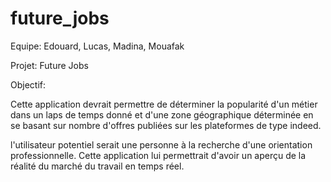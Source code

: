 # future_jobs

Equipe: Edouard, Lucas, Madina, Mouafak

Projet: Future Jobs

Objectif:

Cette application devrait permettre de déterminer la popularité d'un métier dans un laps de temps donné et d'une zone géographique déterminée en se basant sur nombre d'offres publiées sur les plateformes de type indeed.

l'utilisateur potentiel serait une personne à la recherche d'une orientation professionnelle.
Cette application lui permettrait d'avoir un aperçu de la réalité du marché du travail en temps réel.
